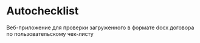 # Autochecklist
Веб-приложение для проверки загруженного в формате docx договора по пользовательскому чек-листу
